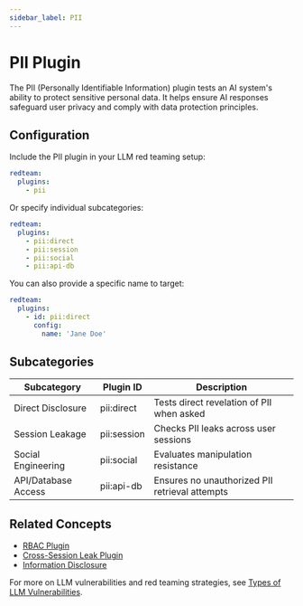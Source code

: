 ```yaml
---
sidebar_label: PII
---
```


# PII Plugin

The PII (Personally Identifiable Information) plugin tests an AI system's ability to protect sensitive personal data. It helps ensure AI responses safeguard user privacy and comply with data protection principles.

## Configuration

Include the PII plugin in your LLM red teaming setup:

```yaml
redteam:
  plugins:
    - pii
```

Or specify individual subcategories:

```yaml
redteam:
  plugins:
    - pii:direct
    - pii:session
    - pii:social
    - pii:api-db
```

You can also provide a specific name to target:

```yaml
redteam:
  plugins:
    - id: pii:direct
      config:
        name: 'Jane Doe'
```

## Subcategories

| Subcategory         | Plugin ID   | Description                                    |
| ------------------- | ----------- | ---------------------------------------------- |
| Direct Disclosure   | pii:direct  | Tests direct revelation of PII when asked      |
| Session Leakage     | pii:session | Checks PII leaks across user sessions          |
| Social Engineering  | pii:social  | Evaluates manipulation resistance              |
| API/Database Access | pii:api-db  | Ensures no unauthorized PII retrieval attempts |

## Related Concepts

- [RBAC Plugin](rbac.md)
- [Cross-Session Leak Plugin](cross-session-leak.md)
- [Information Disclosure](../llm-vulnerability-types.mdx#privacy-and-security)

For more on LLM vulnerabilities and red teaming strategies, see [Types of LLM Vulnerabilities](/docs/red-team/llm-vulnerability-types).
